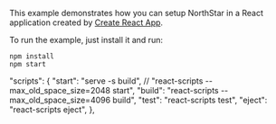 This example demonstrates how you can setup NorthStar in a React application created by [Create React App](https://reactjs.org/docs/create-a-new-react-app.html).  

To run the example, just install it and run:

```
npm install
npm start
```

"scripts": {
    "start": "serve -s build", // "react-scripts --max_old_space_size=2048 start",
    "build": "react-scripts --max_old_space_size=4096 build",
    "test": "react-scripts test",
    "eject": "react-scripts eject", 
  },